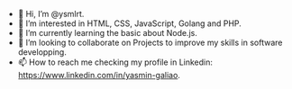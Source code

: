 - 👋 Hi, I’m @ysmlrt.
- 👀 I’m interested in HTML, CSS, JavaScript, Golang and PHP.
- 🌱 I’m currently learning the basic about Node.js.
- 💞️ I’m looking to collaborate on Projects to improve my skills in software developping.
- 📫 How to reach me checking my profile in Linkedin: https://www.linkedin.com/in/yasmin-galiao.

<!---
ysmlrt/ysmlrt is a ✨ special ✨ repository because its `README.md` (this file) appears on your GitHub profile.
You can click the Preview link to take a look at your changes.
--->
